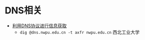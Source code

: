 # DNS相关

* [利用DNS协议进行信息获取](http://winkar.github.io/2015/02/12/dns.html)
  * `dig @dns.nwpu.edu.cn -t axfr nwpu.edu.cn` 西北工业大学
